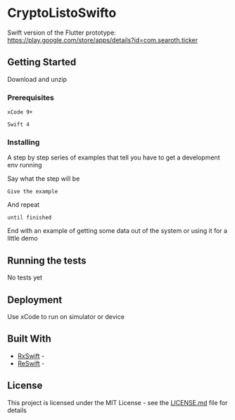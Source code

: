 # CryptoListoSwifto

Swift version of the Flutter prototype: https://play.google.com/store/apps/details?id=com.searoth.ticker

## Getting Started

Download and unzip

### Prerequisites

```
xCode 9+
```

```
Swift 4
```

### Installing

A step by step series of examples that tell you have to get a development env running

Say what the step will be

```
Give the example
```

And repeat

```
until finished
```

End with an example of getting some data out of the system or using it for a little demo

## Running the tests

No tests yet

## Deployment

Use xCode to run on simulator or device

## Built With

* [RxSwift](https://github.com/ReactiveX/RxSwift) - 
* [ReSwift](https://github.com/ReSwift/ReSwift) - 

## License

This project is licensed under the MIT License - see the [LICENSE.md](LICENSE.md) file for details
